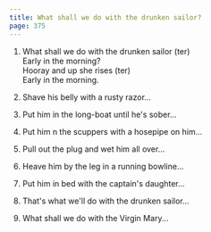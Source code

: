```yaml
---
title: What shall we do with the drunken sailor?
page: 375
---  
```


1.  What shall we do with the drunken sailor (ter)  
Early in the morning?  
Hooray and up she rises (ter)  
Early in the morning.  


2. Shave his belly with a rusty razor...  


3. Put him in the long-boat until he's sober...  


4. Put him n the scuppers with a hosepipe on him...  


5. Pull out the plug and wet him all over...  


6. Heave him by the leg in a running bowline...  


7. Put him in bed with the captain's daughter...  


8. That's what we'll do with the drunken sailor...  


9. What shall we do with the Virgin Mary...  